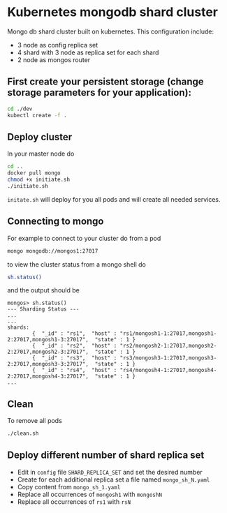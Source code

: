 # Kubernetes mongodb shard cluster

Mongo db  shard cluster built on kubernetes. This configuration include:
 - 3 node as config replica set
 - 4 shard  with 3 node as replica set for each shard
 - 2 node as mongos router


## First create your persistent storage (change storage parameters for your application):
``` sh
cd ./dev
kubectl create -f .
```

## Deploy cluster
In your master node do

```sh
cd ..
docker pull mongo
chmod +x initiate.sh
./initiate.sh
```
`initate.sh` will deploy for you all pods and will create all needed services.
## Connecting to mongo
For example to connect to your cluster do from a pod
```sh
mongo mongodb://mongos1:27017
```
to view the cluster status from a mongo shell do

```sh
sh.status()
```
and the output should be

```
mongos> sh.status()
--- Sharding Status ---   
...
...
shards:
        {  "_id" : "rs1",  "host" : "rs1/mongosh1-1:27017,mongosh1-2:27017,mongosh1-3:27017",  "state" : 1 }
        {  "_id" : "rs2",  "host" : "rs2/mongosh2-1:27017,mongosh2-2:27017,mongosh2-3:27017",  "state" : 1 }
        {  "_id" : "rs3",  "host" : "rs3/mongosh3-1:27017,mongosh3-2:27017,mongosh3-3:27017",  "state" : 1 }
        {  "_id" : "rs4",  "host" : "rs4/mongosh4-1:27017,mongosh4-2:27017,mongosh4-3:27017",  "state" : 1 }
...

```
## Clean

To remove all pods
```sh
./clean.sh
```

## Deploy different number of shard replica set

- Edit in `config` file `SHARD_REPLICA_SET` and set the desired number
- Create for each additional replica set a file named `mongo_sh_N.yaml`
- Copy content from `mongo_sh_1.yaml`
- Replace all occurrences of `mongosh1` with `mongoshN`  
- Replace all occurrences of `rs1` with `rsN`

